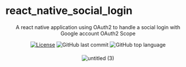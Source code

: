 # react_native_social_login


<div align="center" style="margin: 20px; text-align: center">
  <p>A react native application using OAuth2 to handle a social login with Google account OAuth2 Scope</p>
  
  [![License](http://img.shields.io/:license-mit-blue.svg?style=flat-square)](https://github.com/BinaryLeo/react_native_social_login/blob/main/LICENSE)
  ![GitHub last commit](https://img.shields.io/github/last-commit/BinaryLeo/react_native_social_login?style=flat-square)
  ![GitHub top language](https://img.shields.io/github/languages/top/BinaryLeo/react_native_social_login?style=flat-square)
  
</div>
<div align="center">
  
![untitled (3)](https://user-images.githubusercontent.com/72607039/173339081-5a1f84ff-d6e2-490d-a036-61b017539560.png)

  
</div>



